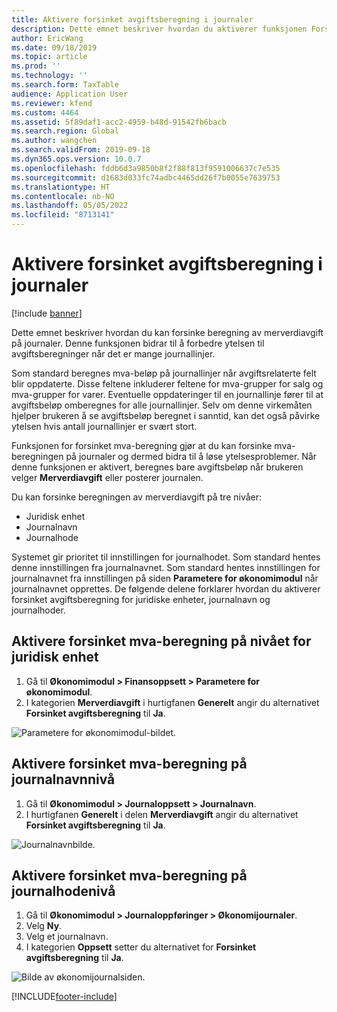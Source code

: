```yaml
---
title: Aktivere forsinket avgiftsberegning i journaler
description: Dette emnet beskriver hvordan du aktiverer funksjonen Forsinket avgiftsberegning for å forbedre ytelsen for avgiftsberegning når det er svært mange journallinjer.
author: EricWang
ms.date: 09/18/2019
ms.topic: article
ms.prod: ''
ms.technology: ''
ms.search.form: TaxTable
audience: Application User
ms.reviewer: kfend
ms.custom: 4464
ms.assetid: 5f89daf1-acc2-4959-b48d-91542fb6bacb
ms.search.region: Global
ms.author: wangchen
ms.search.validFrom: 2019-09-18
ms.dyn365.ops.version: 10.0.7
ms.openlocfilehash: fddb6d3a9850b8f2f88f813f9591006637c7e535
ms.sourcegitcommit: d1683d033fc74adbc4465dd26f7b0055e7639753
ms.translationtype: HT
ms.contentlocale: nb-NO
ms.lasthandoff: 05/05/2022
ms.locfileid: "8713141"
---
```

# <a name="enable-delayed-tax-calculation-on-journals"></a>Aktivere forsinket avgiftsberegning i journaler
[!include [banner](../includes/banner.md)]


Dette emnet beskriver hvordan du kan forsinke beregning av merverdiavgift på journaler. Denne funksjonen bidrar til å forbedre ytelsen til avgiftsberegninger når det er mange journallinjer.

Som standard beregnes mva-beløp på journallinjer når avgiftsrelaterte felt blir oppdaterte. Disse feltene inkluderer feltene for mva-grupper for salg og mva-grupper for varer. Eventuelle oppdateringer til en journallinje fører til at avgiftsbeløp omberegnes for alle journallinjer. Selv om denne virkemåten hjelper brukeren å se avgiftsbeløp beregnet i sanntid, kan det også påvirke ytelsen hvis antall journallinjer er svært stort.

Funksjonen for forsinket mva-beregning gjør at du kan forsinke mva-beregningen på journaler og dermed bidra til å løse ytelsesproblemer. Når denne funksjonen er aktivert, beregnes bare avgiftsbeløp når brukeren velger **Merverdiavgift** eller posterer journalen.

Du kan forsinke beregningen av merverdiavgift på tre nivåer:

- Juridisk enhet
- Journalnavn
- Journalhode

Systemet gir prioritet til innstillingen for journalhodet. Som standard hentes denne innstillingen fra journalnavnet. Som standard hentes innstillingen for journalnavnet fra innstillingen på siden **Parametere for økonomimodul** når journalnavnet opprettes. De følgende delene forklarer hvordan du aktiverer forsinket avgiftsberegning for juridiske enheter, journalnavn og journalhoder.

## <a name="turn-on-delayed-tax-calculation-at-the-legal-entity-level"></a>Aktivere forsinket mva-beregning på nivået for juridisk enhet

1. Gå til **Økonomimodul \> Finansoppsett \> Parametere for økonomimodul**.
2. I kategorien **Merverdiavgift** i hurtigfanen **Generelt** angir du alternativet **Forsinket avgiftsberegning** til **Ja**.

![Parametere for økonomimodul-bildet.](media/delayed-tax-calculation-gl.png)

## <a name="turn-on-delayed-tax-calculation-at-the-journal-name-level"></a>Aktivere forsinket mva-beregning på journalnavnnivå

1. Gå til **Økonomimodul \> Journaloppsett \> Journalnavn**.
2. I hurtigfanen **Generelt** i delen **Merverdiavgift** angir du alternativet **Forsinket avgiftsberegning** til **Ja**.

![Journalnavnbilde.](media/delayed-tax-calculation-journal-name.png)

## <a name="turn-on-delayed-tax-calculation-at-the-journal-header-level"></a>Aktivere forsinket mva-beregning på journalhodenivå

1. Gå til **Økonomimodul \> Journaloppføringer \> Økonomijournaler**.
2. Velg **Ny**.
3. Velg et journalnavn.
4. I kategorien **Oppsett** setter du alternativet for **Forsinket avgiftsberegning** til **Ja**.

![Bilde av økonomijournalsiden.](media/delayed-tax-calculation-journal-header.png)


[!INCLUDE[footer-include](../../includes/footer-banner.md)]
